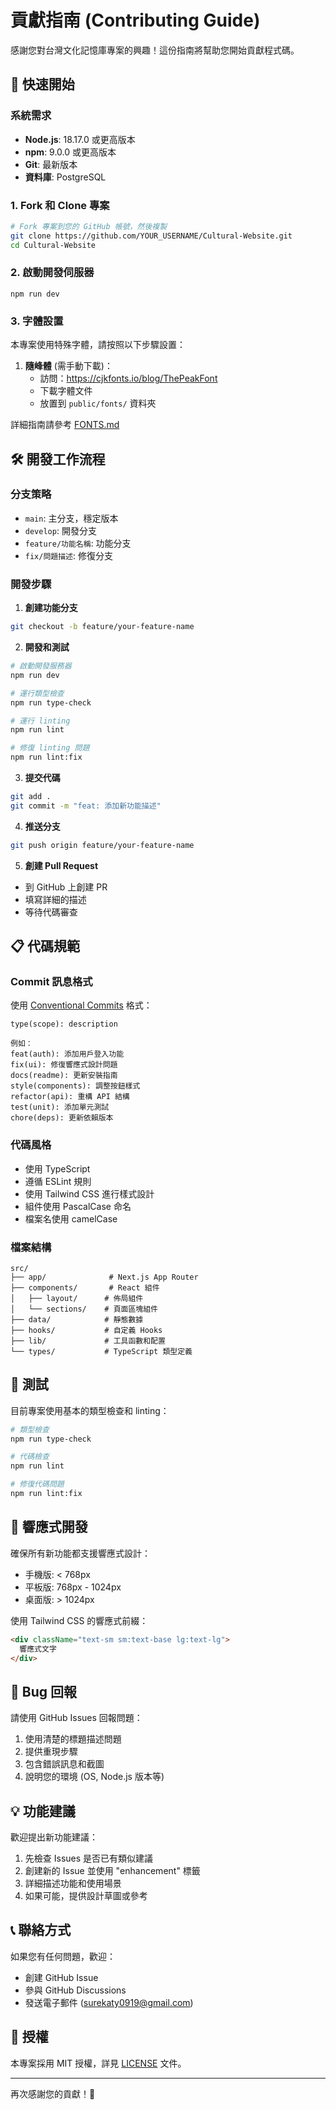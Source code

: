 # 貢獻指南 (Contributing Guide)

感謝您對台灣文化記憶庫專案的興趣！這份指南將幫助您開始貢獻程式碼。

## 🚀 快速開始

### 系統需求
- **Node.js**: 18.17.0 或更高版本
- **npm**: 9.0.0 或更高版本
- **Git**: 最新版本
- **資料庫**: PostgreSQL

### 1. Fork 和 Clone 專案

```bash
# Fork 專案到您的 GitHub 帳號，然後複製
git clone https://github.com/YOUR_USERNAME/Cultural-Website.git
cd Cultural-Website
```

### 2. 啟動開發伺服器
```
npm run dev
```

### 3. 字體設置

本專案使用特殊字體，請按照以下步驟設置：

1. **隨峰體** (需手動下載)：
   - 訪問：https://cjkfonts.io/blog/ThePeakFont
   - 下載字體文件
   - 放置到 `public/fonts/` 資料夾

詳細指南請參考 [FONTS.md](./FONTS.md)

## 🛠️ 開發工作流程

### 分支策略
- `main`: 主分支，穩定版本
- `develop`: 開發分支
- `feature/功能名稱`: 功能分支
- `fix/問題描述`: 修復分支

### 開發步驟

1. **創建功能分支**
```bash
git checkout -b feature/your-feature-name
```

2. **開發和測試**
```bash
# 啟動開發服務器
npm run dev

# 運行類型檢查
npm run type-check

# 運行 linting
npm run lint

# 修復 linting 問題
npm run lint:fix
```

3. **提交代碼**
```bash
git add .
git commit -m "feat: 添加新功能描述"
```

4. **推送分支**
```bash
git push origin feature/your-feature-name
```

5. **創建 Pull Request**
- 到 GitHub 上創建 PR
- 填寫詳細的描述
- 等待代碼審查

## 📋 代碼規範

### Commit 訊息格式
使用 [Conventional Commits](https://www.conventionalcommits.org/) 格式：

```
type(scope): description

例如：
feat(auth): 添加用戶登入功能
fix(ui): 修復響應式設計問題
docs(readme): 更新安裝指南
style(components): 調整按鈕樣式
refactor(api): 重構 API 結構
test(unit): 添加單元測試
chore(deps): 更新依賴版本
```

### 代碼風格
- 使用 TypeScript
- 遵循 ESLint 規則
- 使用 Tailwind CSS 進行樣式設計
- 組件使用 PascalCase 命名
- 檔案名使用 camelCase

### 檔案結構
```
src/
├── app/              # Next.js App Router
├── components/       # React 組件
│   ├── layout/      # 佈局組件
│   └── sections/    # 頁面區塊組件
├── data/            # 靜態數據
├── hooks/           # 自定義 Hooks
├── lib/             # 工具函數和配置
└── types/           # TypeScript 類型定義
```

## 🧪 測試

目前專案使用基本的類型檢查和 linting：

```bash
# 類型檢查
npm run type-check

# 代碼檢查
npm run lint

# 修復代碼問題
npm run lint:fix
```

## 📱 響應式開發

確保所有新功能都支援響應式設計：
- 手機版: < 768px
- 平板版: 768px - 1024px
- 桌面版: > 1024px

使用 Tailwind CSS 的響應式前綴：
```html
<div className="text-sm sm:text-base lg:text-lg">
  響應式文字
</div>
```


## 🐛 Bug 回報

請使用 GitHub Issues 回報問題：

1. 使用清楚的標題描述問題
2. 提供重現步驟
3. 包含錯誤訊息和截圖
4. 說明您的環境 (OS, Node.js 版本等)

## 💡 功能建議

歡迎提出新功能建議：

1. 先檢查 Issues 是否已有類似建議
2. 創建新的 Issue 並使用 "enhancement" 標籤
3. 詳細描述功能和使用場景
4. 如果可能，提供設計草圖或參考

## 📞 聯絡方式

如果您有任何問題，歡迎：
- 創建 GitHub Issue
- 參與 GitHub Discussions
- 發送電子郵件 (surekaty0919@gmail.com)

## 📄 授權

本專案採用 MIT 授權，詳見 [LICENSE](./LICENSE) 文件。

---

再次感謝您的貢獻！🎉
